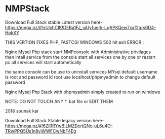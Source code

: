 # NMPStack
Download Full Stack stable Latest version here-https://mega.nz/#!vUIxhCIK!DEBa1FJ_jaUyfuerk-LqAPKQew7xaf2grs6D4-HokXY


THIS VERTION FIXES PHP_FASTCGI WINDOWS 500 hit exit ERROR ;


Nginx Mysql Php stack
start NMPconsole with Administrative privilages 
then intall service from the console
start all services one by one or restart pc
all services will start autometically

the same console can be use to uninstall services
MYsql default username is root and password id root
use localhost/phpmyadmin to change default password 

Nginx Mysql Php Stack with phpmyadmin
simply created to run on windows 

NOTE: DO NOT TOUCH ANY *. bat file or EDIT THEM

2018 sounak kar


Download Full Stack Stable legacy version here-https://mega.nz/#!6ZIRRYwB!LMZDcrtQNc-uL6u4O-TRwPPQ5Us1n8vjWWFCwNbF4Eg
